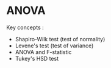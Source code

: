 # ANOVA
Key concepts : 
- Shapiro-Wilk test (test of normality)
- Levene's test (test of variance)
- ANOVA and F-statistic
- Tukey's HSD test
